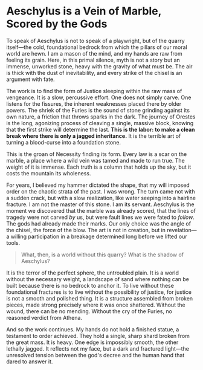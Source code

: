 # Aeschylus is a Vein of Marble, Scored by the Gods

To speak of Aeschylus is not to speak of a playwright, but of the quarry itself—the cold, foundational bedrock from which the pillars of our moral world are hewn. I am a mason of the mind, and my hands are raw from feeling its grain. Here, in this primal silence, myth is not a story but an immense, unworked stone, heavy with the gravity of what must be. The air is thick with the dust of inevitability, and every strike of the chisel is an argument with fate.

The work is to find the form of Justice sleeping within the raw mass of vengeance. It is a slow, percussive effort. One does not simply carve. One listens for the fissures, the inherent weaknesses placed there by older powers. The shriek of the Furies is the sound of stone grinding against its own nature, a friction that throws sparks in the dark. The journey of Orestes is the long, agonizing process of cleaving a single, massive block, knowing that the first strike will determine the last. **This is the labor: to make a clean break where there is only a jagged inheritance.** It is the terrible art of turning a blood-curse into a foundation stone.

This is the groan of Necessity finding its form. Every law is a scar on the marble, a place where a wild vein was tamed and made to run true. The weight of it is immense. Each truth is a column that holds up the sky, but it costs the mountain its wholeness.

For years, I believed my hammer dictated the shape, that my will imposed order on the chaotic strata of the past. I was wrong. The turn came not with a sudden crack, but with a slow realization, like water seeping into a hairline fracture. I am not the master of this stone. I am its servant. Aeschylus is the moment we discovered that the marble was already scored, that the lines of tragedy were not carved *by* us, but were fault lines we were fated to *follow*. The gods had already made their marks. Our only choice was the angle of the chisel, the force of the blow. The art is not in creation, but in revelation—a willing participation in a breakage determined long before we lifted our tools.

> What, then, is a world without this quarry? What is the shadow of Aeschylus?

It is the terror of the perfect sphere, the untroubled plain. It is a world without the necessary weight, a landscape of sand where nothing can be built because there is no bedrock to anchor it. To live without these foundational fractures is to live without the possibility of justice, for justice is not a smooth and polished thing. It is a structure assembled from broken pieces, made strong precisely where it was once shattered. Without the wound, there can be no mending. Without the cry of the Furies, no reasoned verdict from Athena.

And so the work continues. My hands do not hold a finished statue, a testament to order achieved. They hold a single, sharp shard broken from the great mass. It is heavy. One edge is impossibly smooth, the other lethally jagged. It reflects not my face, but a dark and fractured light—the unresolved tension between the god's decree and the human hand that dared to answer it.